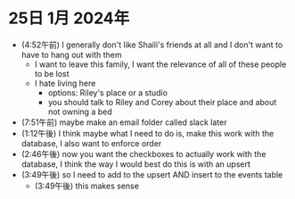 # 25日 1月 2024年
- (4:52午前) I generally don't like Shaili's friends at all and I don't want to have to hang out with them
  - I want to leave this family, I want the relevance of all of these people to be lost
  - I hate living here
    - options: Riley's place or a studio
    - you should talk to Riley and Corey about their place and about not owning a bed
- (7:51午前) maybe make an email folder called slack later
- (1:12午後) I think maybe what I need to do is, make this work with the database, I also want to enforce order
- (2:46午後) now you want the checkboxes to actually work with the database, I think the way I would best do this is with an upsert 
- (3:49午後) so I need to add to the upsert AND insert to the events table
  - (3:49午後) this makes sense





 
